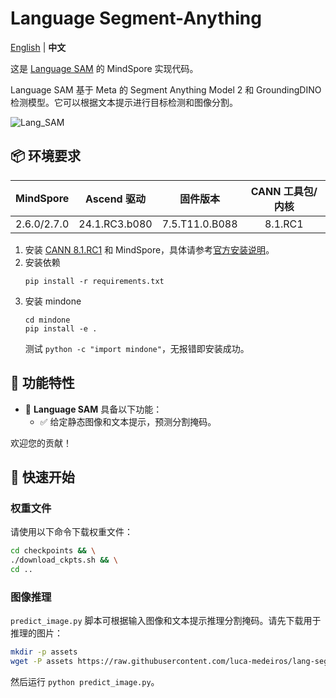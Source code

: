 # Language Segment-Anything

[English](README.md) | **中文**

这是 [Language SAM](https://github.com/luca-medeiros/lang-segment-anything) 的 MindSpore 实现代码。

Language SAM 基于 Meta 的 Segment Anything Model 2 和 GroundingDINO 检测模型。它可以根据文本提示进行目标检测和图像分割。

![Lang_SAM](https://github.com/luca-medeiros/lang-segment-anything/raw/main/assets/outputs/person.png)

## 📦 环境要求

<div align="center">

| MindSpore | Ascend 驱动 | 固件版本 | CANN 工具包/内核 |
|:---------:|:-----------:|:--------:|:----------------:|
| 2.6.0/2.7.0 | 24.1.RC3.b080  | 7.5.T11.0.B088 | 8.1.RC1 |

</div>

1. 安装 [CANN 8.1.RC1](https://www.hiascend.com/developer/download/community/result?module=cann&cann=8.1.RC1) 和 MindSpore，具体请参考[官方安装说明](https://www.mindspore.cn/install)。
2. 安装依赖
    ```shell
    pip install -r requirements.txt
    ```
3. 安装 mindone
    ```
    cd mindone
    pip install -e .
    ```
    测试 `python -c "import mindone"`，无报错即安装成功。

## 🔆 功能特性

- 📍 **Language SAM** 具备以下功能：
    - ✅ 给定静态图像和文本提示，预测分割掩码。

欢迎您的贡献！

## 🚀 快速开始

### 权重文件

请使用以下命令下载权重文件：
```bash
cd checkpoints && \
./download_ckpts.sh && \
cd ..
```

### 图像推理

`predict_image.py` 脚本可根据输入图像和文本提示推理分割掩码。请先下载用于推理的图片：
```bash
mkdir -p assets
wget -P assets https://raw.githubusercontent.com/luca-medeiros/lang-segment-anything/refs/heads/main/assets/car.jpeg
```
然后运行 `python predict_image.py`。
